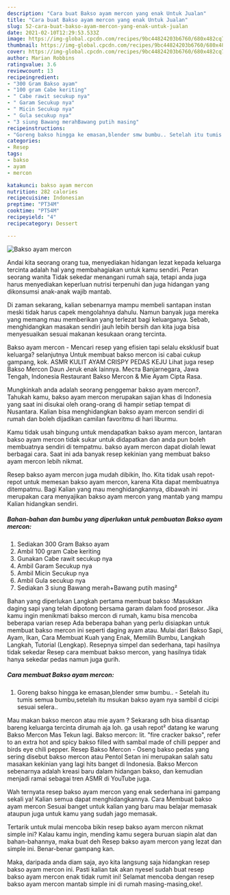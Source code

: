 ```yaml
---
description: "Cara buat Bakso ayam mercon yang enak Untuk Jualan"
title: "Cara buat Bakso ayam mercon yang enak Untuk Jualan"
slug: 52-cara-buat-bakso-ayam-mercon-yang-enak-untuk-jualan
date: 2021-02-10T12:29:53.533Z
image: https://img-global.cpcdn.com/recipes/9bc44824203b6760/680x482cq70/bakso-ayam-mercon-foto-resep-utama.jpg
thumbnail: https://img-global.cpcdn.com/recipes/9bc44824203b6760/680x482cq70/bakso-ayam-mercon-foto-resep-utama.jpg
cover: https://img-global.cpcdn.com/recipes/9bc44824203b6760/680x482cq70/bakso-ayam-mercon-foto-resep-utama.jpg
author: Marian Robbins
ratingvalue: 3.6
reviewcount: 13
recipeingredient:
- "300 Gram Bakso ayam"
- "100 gram Cabe keriting"
- " Cabe rawit secukup nya"
- " Garam Secukup nya"
- " Micin Secukup nya"
- " Gula secukup nya"
- "3 siung Bawang merahBawang putih masing"
recipeinstructions:
- "Goreng bakso hingga ke emasan,blender smw bumbu.. Setelah itu tumis semua bumbu,setelah itu msukan bakso ayam nya sambil d cicipi sesuai selera.."
categories:
- Resep
tags:
- bakso
- ayam
- mercon

katakunci: bakso ayam mercon 
nutrition: 282 calories
recipecuisine: Indonesian
preptime: "PT34M"
cooktime: "PT54M"
recipeyield: "4"
recipecategory: Dessert

---
```



![Bakso ayam mercon](https://img-global.cpcdn.com/recipes/9bc44824203b6760/680x482cq70/bakso-ayam-mercon-foto-resep-utama.jpg)

Andai kita seorang orang tua, menyediakan hidangan lezat kepada keluarga tercinta adalah hal yang membahagiakan untuk kamu sendiri. Peran seorang  wanita Tidak sekedar menangani rumah saja, tetapi anda juga harus menyediakan keperluan nutrisi terpenuhi dan juga hidangan yang dikonsumsi anak-anak wajib mantab.

Di zaman  sekarang, kalian sebenarnya mampu membeli santapan instan meski tidak harus capek mengolahnya dahulu. Namun banyak juga mereka yang memang mau memberikan yang terlezat bagi keluarganya. Sebab, menghidangkan masakan sendiri jauh lebih bersih dan kita juga bisa menyesuaikan sesuai makanan kesukaan orang tercinta. 

Bakso ayam mercon - Mencari resep yang efisien tapi selalu eksklusif buat keluarga? selanjutnya Untuk membuat bakso mercon isi cabai cukup gampang, kok. ASMR KULIT AYAM CRISPY PEDAS KEJU Lihat juga resep Bakso Mercon Daun Jeruk enak lainnya. Места Banjarnegara, Jawa Tengah, Indonesia Restaurant Bakso Mercon &amp; Mie Ayam Cipta Rasa.

Mungkinkah anda adalah seorang penggemar bakso ayam mercon?. Tahukah kamu, bakso ayam mercon merupakan sajian khas di Indonesia yang saat ini disukai oleh orang-orang di hampir setiap tempat di Nusantara. Kalian bisa menghidangkan bakso ayam mercon sendiri di rumah dan boleh dijadikan camilan favoritmu di hari liburmu.

Kamu tidak usah bingung untuk mendapatkan bakso ayam mercon, lantaran bakso ayam mercon tidak sukar untuk didapatkan dan anda pun boleh membuatnya sendiri di tempatmu. bakso ayam mercon dapat diolah lewat berbagai cara. Saat ini ada banyak resep kekinian yang membuat bakso ayam mercon lebih nikmat.

Resep bakso ayam mercon juga mudah dibikin, lho. Kita tidak usah repot-repot untuk memesan bakso ayam mercon, karena Kita dapat membuatnya ditempatmu. Bagi Kalian yang mau menghidangkannya, dibawah ini merupakan cara menyajikan bakso ayam mercon yang mantab yang mampu Kalian hidangkan sendiri.

<!--inarticleads1-->

##### Bahan-bahan dan bumbu yang diperlukan untuk pembuatan Bakso ayam mercon:

1. Sediakan 300 Gram Bakso ayam
1. Ambil 100 gram Cabe keriting
1. Gunakan  Cabe rawit secukup nya
1. Ambil  Garam Secukup nya
1. Ambil  Micin Secukup nya
1. Ambil  Gula secukup nya
1. Sediakan 3 siung Bawang merah+Bawang putih masing²


Bahan yang diperlukan Langkah pertama membuat bakso :Masukkan daging sapi yang telah dipotong bersama garam dalam food prosesor. Jika kamu ingin menikmati bakso mercon di rumah, kamu bisa mencoba beberapa varian resep Ada beberapa bahan yang perlu disiapkan untuk membuat bakso mercon ini seperti daging ayam atau. Mulai dari Bakso Sapi, Ayam, Ikan, Cara Membuat Kuah yang Enak, Memilih Bumbu, Langkah Langkah, Tutorial (Lengkap). Resepnya simpel dan sederhana, tapi hasilnya tidak sekedar Resep cara membuat bakso mercon, yang hasilnya tidak hanya sekedar pedas namun juga gurih. 

<!--inarticleads2-->

##### Cara membuat Bakso ayam mercon:

1. Goreng bakso hingga ke emasan,blender smw bumbu.. - Setelah itu tumis semua bumbu,setelah itu msukan bakso ayam nya sambil d cicipi sesuai selera..


Mau makan bakso mercon atau mie ayam ? Sekarang sdh bisa disantap bareng keluarga tercinta dirumah aja loh. ga usah repot² datang ke warung Bakso Mercon Mas Tekun lagi. Bakso mercon: lit. &#34;fire cracker bakso&#34;, refer to an extra hot and spicy bakso filled with sambal made of chilli pepper and birds eye chili pepper. Resep Bakso Mercon - Oseng bakso pedas yang sering disebut bakso mercon atau Pentol Setan ini merupakan salah satu masakan kekinian yang lagi hits banget di Indonesia. Bakso Mercon sebenarnya adalah kreasi baru dalam hidangan bakso, dan kemudian menjadi ramai sebagai tren ASMR di YouTube juga. 

Wah ternyata resep bakso ayam mercon yang enak sederhana ini gampang sekali ya! Kalian semua dapat menghidangkannya. Cara Membuat bakso ayam mercon Sesuai banget untuk kalian yang baru mau belajar memasak ataupun juga untuk kamu yang sudah jago memasak.

Tertarik untuk mulai mencoba bikin resep bakso ayam mercon nikmat simple ini? Kalau kamu ingin, mending kamu segera buruan siapin alat dan bahan-bahannya, maka buat deh Resep bakso ayam mercon yang lezat dan simple ini. Benar-benar gampang kan. 

Maka, daripada anda diam saja, ayo kita langsung saja hidangkan resep bakso ayam mercon ini. Pasti kalian tak akan nyesel sudah buat resep bakso ayam mercon enak tidak rumit ini! Selamat mencoba dengan resep bakso ayam mercon mantab simple ini di rumah masing-masing,oke!.

